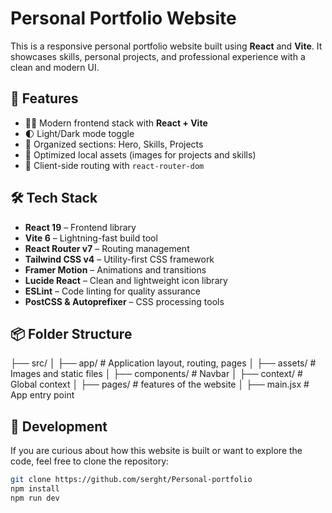 # Personal Portfolio Website

This is a responsive personal portfolio website built using **React** and **Vite**. It showcases skills, personal projects, and professional experience with a clean and modern UI.

## 🚀 Features

- 🧑‍💻 Modern frontend stack with **React + Vite**
- 🌓 Light/Dark mode toggle
- 🎨 Organized sections: Hero, Skills, Projects
- 📸 Optimized local assets (images for projects and skills)
- 🧭 Client-side routing with `react-router-dom`

## 🛠️ Tech Stack

- **React 19** – Frontend library
- **Vite 6** – Lightning-fast build tool
- **React Router v7** – Routing management
- **Tailwind CSS v4** – Utility-first CSS framework
- **Framer Motion** – Animations and transitions
- **Lucide React** – Clean and lightweight icon library
- **ESLint** – Code linting for quality assurance
- **PostCSS & Autoprefixer** – CSS processing tools

## 📦 Folder Structure
├── src/
│ ├── app/ # Application layout, routing, pages
│ ├── assets/ # Images and static files
│ ├── components/ # Navbar 
│ ├── context/ # Global context
│ ├── pages/ # features of the website 
│ ├── main.jsx # App entry point


## 🔧 Development

If you are curious about how this website is built or want to explore the code, feel free to clone the repository:

```bash
git clone https://github.com/serght/Personal-portfolio
npm install
npm run dev
